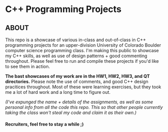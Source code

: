 # C++ Programming Projects 
## ABOUT 
This repo is a showcase of various in-class and out-of-class in C++ programming projects for an upper-division University of Colorado Boulder computer science programming class. I'm making this public to showcase my C++ skills, as well as use of design patterns + good commenting throughout. Please feel free to run and compile these projects if you'd like to see them in action. 


**The bast showcases of my work are in the HW1, HW2, HW3, and QT directories.**
Please note the use of comments, and good C++ design pracitices throughout. Most of these were learning exercises, but they took me a lot of hard work and a long time to figure out. 



*(I've expunged the name + details of the assignments, as well as some personal info from all the code this repo. This so that other people currently taking the class won't steal my code and claim it as their own.)*



#### Recruiters, feel free to stay a while ;) 
